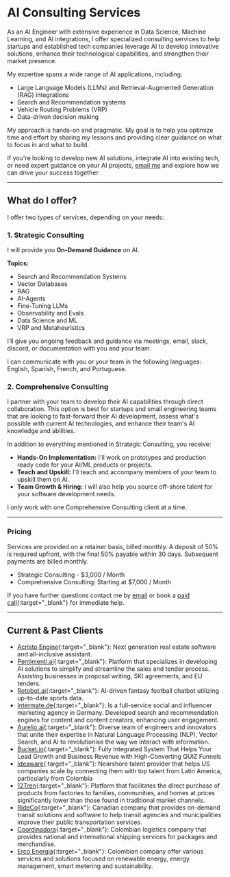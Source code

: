# AI Consulting Services

As an AI Engineer with extensive experience in Data Science, Machine Learning, and AI integrations, I offer specialized consulting services to help startups and established tech companies leverage AI to develop innovative solutions, enhance their technological capabilities, and strengthen their market presence.

My expertise spans a wide range of AI applications, including:

- Large Language Models (LLMs) and Retrieval-Augmented Generation (RAG) integrations
- Search and Recommendation systems
- Vehicle Routing Problems (VRP)
- Data-driven decision making

My approach is hands-on and pragmatic. My goal is to help you optimize time and effort by sharing my lessons and providing clear guidance on what to focus in and what to build. 

If you're looking to develop new AI solutions, integrate AI into existing tech, or need expert guidance on your AI projects, [email me](mailto:mesax1@gmail.com) and explore how we can drive your success together.

---


<!---## What do I do?

My expertise includes retrieval-augmented generation (RAG), large language models (LLMs), and advanced recommendation systems, vehicle routing problems (VRP), among other data-driven solutions.

!!! question "What does working with me look like?"

    Here are some kinds of projects I can help with:

    * **Auditing**: Identify gaps in your AI strategy and for example, improving [RAG applications](./writing/posts/levels-of-rag.md) and query understanding.
    * **Product Vision**: Work together to align your product vision with company goals and set up successful data engineering practices.
    * **Launch**: Ensure [observability](./writing/posts/llmops.md) during launch to collect essential data for a strong data strategy.
    * **Coaching**: Enhance team performance with goal setting, metric definition, and skills development.
    * **Prompt Prototyping**: Develop custom prompts and extraction pipelines and evaluations.

    Make these decisions with someone who's done it before.  Shoot me an [email](mailto:jason+hire@jxnl.co) about what problems you're facing and we can set up a time to chat.

    Here are some types of projects I can assist with:

    * **AI Strategy Optimization**: Enhance your AI applications, improving systems like RAG and embedding fine-tuning.
    * **Product Vision Alignment**: Collaborate to synchronize your AI strategies with broader business objectives, establishing robust data engineering frameworks.
    * **Product Launch Support**: Ensure critical data collection and system observability during product launches to solidify your data strategy.
    * **Team Coaching**: Bolster your team's effectiveness through strategic planning, metric establishment, and ongoing skill development.
    * **Prompt and Model Prototyping**: Create specialized prompts and models tailored to your specific needs and industries.

    Collaborate with a seasoned expert to navigate these complexities. Reach out via [email](mailto:mesax1@gmail.com) to discuss your AI challenges and set up a consultation.
-->

## What do I offer?

I offer two types of services, depending on your needs:

### 1. Strategic Consulting

I will provide you **On-Demand Guidance** on AI.

**Topics:**

- Search and Recommendation Systems
- Vector Databases
- RAG
- AI-Agents
- Fine-Tuning LLMs
- Observability and Evals
- Data Science and ML
- VRP and Metaheuristics


I’ll give you ongoing feedback and guidance via meetings, email, slack, discord, or documentation with you and your team. 

I can communicate with you or your team in the following languages: English, Spanish, French, and Portuguese.

### 2. Comprehensive Consulting

I partner with your team to develop their AI capabilities through direct collaboration. This option is best for startups and small engineering teams that are looking to fast-forward their AI development, assess what's possible with current AI technologies, and enhance their team's AI knowledge and abilities.

In addition to everything mentioned in Strategic Consulting, you receive:

- **Hands-On Implementation:** I'll work on prototypes and production ready code for your AI/ML products or projects.
- **Teach and Upskill:** I'll teach and accompany members of your team to upskill them on AI.
- **Team Growth & Hiring:** I will also help you source off-shore talent for your software development needs.
<!--
- **Data & Production Support:** Assistance in building and launching data-driven products, with a focus on continuous improvement and production readiness.
- **Optimization Guidance:** Strategies to improve data collection, labeling, and quality.
-->

I only work with one Comprehensive Consulting client at a time.

---

### Pricing

Services are provided on a retainer basis, billed monthly. A deposit of 50% is required upfront, with the final 50% payable within 30 days. Subsequent payments are billed monthly.

- Strategic Consulting - $3,000 / Month
- Comprehensive Consulting: Starting at $7,000 / Month

<!--
A 50% deposit is required to start, with the remainder payable within 30 days. Monthly billing thereafter. For early stage companies, I'm open to discussing equity if that aligns better with your goals.
-->

If you have further questions contact me by [email](mailto:mesax1@gmail.com) or book a [paid call](https://cal.com/juanpml){:target="_blank"} for immediate help.

---

## Current & Past Clients
- [Acristo Engine](https://acristoengine.com/){:target="_blank"}: Next generation real estate software and all-inclusive assistant.
- [Pentimenti.ai](https://www.pentimenti.ai/){:target="_blank"}: Platform that specializes in developing AI solutions to simplify and streamline the sales and tender process. Assisting businesses in proposal writing, SKI agreements, and EU tenders.
- [Rotobot.ai](https://rotobot.ai/){:target="_blank"}: AI-driven fantasy football chatbot utilizing up-to-date sports data.
- [Intermate.de](https://www.intermate.de/){:target="_blank"}: Is a full-service social and influencer marketing agency in Germany. Developed search and recommendation engines for content and content creators, enhancing user engagement.
- [Aurelio.ai](https://www.aurelio.ai/){:target="_blank"}: Diverse team of engineers and innovators that unite their expertise in Natural Language Processing (NLP), Vector Search, and AI to revolutionise the way we interact with information.
- [Bucket.io](https://bucket.io/3/){:target="_blank"}: Fully Integrated System That Helps Your Lead Growth and Business Revenue with High-Converting QUIZ Funnels
- [Ideaware](https://ideaware.co/){:target="_blank"}: Nearshore talent provider that helps US companies scale by connecting them with top talent from Latin America, particularly from Colombia
- [12Tren](https://12tren.com/){:target="_blank"}: Platform that facilitates the direct purchase of products from factories to families, communities, and homes at prices significantly lower than those found in traditional market channels.
- [RideCo](https://www.rideco.com/){:target="_blank"}: Canadian company that provides on-demand transit solutions and software to help transit agencies and municipalities improve their public transportation services.
- [Coordinadora](https://coordinadora.com/){:target="_blank"}: Colombian logistics company that provides national and international shipping services for packages and merchandise.
- [Erco Energia](https://erco.energy/co){:target="_blank"}: Colombian company offer various services and solutions focused on renewable energy, energy management, smart metering and sustainability.